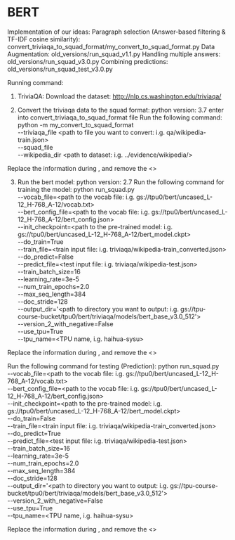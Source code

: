 # BERT
Implementation of our ideas:
Paragraph selection (Answer-based filtering & TF-IDF cosine similarity):
convert_triviaqa_to_squad_format/my_convert_to_squad_format.py
Data Augmentation:
old_versions/run_squad_v1.1.py
Handling multiple answers:
old_versions/run_squad_v3.0.py
Combining predictions:
old_versions/run_squad_test_v3.0.py


Running command:
1. TriviaQA: 
Download the dataset: http://nlp.cs.washington.edu/triviaqa/

2. Convert the triviaqa data to the squad format:
python version: 3.7
enter into convert_triviaqa_to_squad_format file
Run the following command:
python -m my_convert_to_squad_format \
--triviaqa_file <path to file you want to convert: i.g. qa/wikipedia-train.json> \
--squad_file <path to file you want to save the converted file: i.g. converted_wikipedia-train.json> \
--wikipedia_dir <path to dataset: i.g. ../evidence/wikipedia/>

Replace the information during <need to be replaced>, and remove the <>

3. Run the bert model:
python version: 2.7
Run the following command for training the model:
python run_squad.py \
--vocab_file=<path to the vocab file: i.g. gs://tpu0/bert/uncased_L-12_H-768_A-12/vocab.txt> \
--bert_config_file=<path to the vocab file: i.g. gs://tpu0/bert/uncased_L-12_H-768_A-12/bert_config.json> \
--init_checkpoint=<path to the pre-trained model: i.g. gs://tpu0/bert/uncased_L-12_H-768_A-12/bert_model.ckpt>  \
--do_train=True \
--train_file=<train input file: i.g. triviaqa/wikipedia-train_converted.json> \
--do_predict=False \
--predict_file=<test input file: i.g. triviaqa/wikipedia-test.json>  \
--train_batch_size=16 \
--learning_rate=3e-5 \
--num_train_epochs=2.0 \
--max_seq_length=384 \
--doc_stride=128 \
--output_dir='<path to directory you want to output: i.g. gs://tpu-course-bucket/tpu0/bert/triviaqa/models/bert_base_v3.0_512'> \
--version_2_with_negative=False \
--use_tpu=True \
--tpu_name=<TPU name, i.g. haihua-sysu>

Replace the information during <need to be replaced>, and remove the <>

Run the following command for testing (Prediction):
python run_squad.py \
--vocab_file=<path to the vocab file: i.g. gs://tpu0/bert/uncased_L-12_H-768_A-12/vocab.txt> \
--bert_config_file=<path to the vocab file: i.g. gs://tpu0/bert/uncased_L-12_H-768_A-12/bert_config.json> \
--init_checkpoint=<path to the pre-trained model: i.g. gs://tpu0/bert/uncased_L-12_H-768_A-12/bert_model.ckpt>  \
--do_train=False \
--train_file=<train input file: i.g. triviaqa/wikipedia-train_converted.json> \
--do_predict=True \
--predict_file=<test input file: i.g. triviaqa/wikipedia-test.json>  \
--train_batch_size=16 \
--learning_rate=3e-5 \
--num_train_epochs=2.0 \
--max_seq_length=384 \
--doc_stride=128 \
--output_dir='<path to directory you want to output: i.g. gs://tpu-course-bucket/tpu0/bert/triviaqa/models/bert_base_v3.0_512'> \
--version_2_with_negative=False \
--use_tpu=True \
--tpu_name=<TPU name, i.g. haihua-sysu>

Replace the information during <need to be replaced>, and remove the <>
